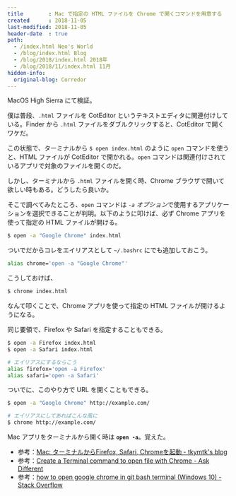 ```yaml
---
title        : Mac で指定の HTML ファイルを Chrome で開くコマンドを用意する
created      : 2018-11-05
last-modified: 2018-11-05
header-date  : true
path:
  - /index.html Neo's World
  - /blog/index.html Blog
  - /blog/2018/index.html 2018年
  - /blog/2018/11/index.html 11月
hidden-info:
  original-blog: Corredor
---
```


MacOS High Sierra にて検証。

僕は普段、`.html` ファイルを CotEditor というテキストエディタに関連付けしている。Finder から `.html` ファイルをダブルクリックすると、CotEditor で開くワケだ。

この状態で、ターミナルから `$ open index.html` のように `open` コマンドを使うと、HTML ファイルが CotEditor で開かれる。`open` コマンドは関連付けされているアプリで対象のファイルを開くのだ。

しかし、ターミナルから `.html` ファイルを開く時、Chrome ブラウザで開いて欲しい時もある。どうしたら良いか。

そこで調べてみたところ、`open` コマンドは *`-a` オプション*で使用するアプリケーションを選択できることが判明。以下のように叩けば、必ず Chrome アプリを使って指定の HTML ファイルが開ける。

```bash
$ open -a "Google Chrome" index.html
```

ついでだからコレをエイリアスとして `~/.bashrc` にでも追加しておこう。

```bash
alias chrome='open -a "Google Chrome"'
```

こうしておけば、

```bash
$ chrome index.html
```

なんて叩くことで、Chrome アプリを使って指定の HTML ファイルが開けるようになる。

同じ要領で、Firefox や Safari を指定することもできる。

```bash
$ open -a Firefox index.html
$ open -a Safari index.html

# エイリアスにするならこう
alias firefox='open -a Firefox'
alias safari='open -a Safari'
```

ついでに、このやり方で URL を開くこともできる。

```bash
$ open -a "Google Chrome" http://example.com/

# エイリアスにしてあればこんな風に
$ chrome http://example.com/
```

Mac アプリをターミナルから開く時は **`open -a`**。覚えた。

- 参考：[Mac: ターミナルからFirefox, Safari, Chromeを起動 - tkymtk's blog](http://tkymtk.hatenablog.com/entry/2013/11/07/115838)
- 参考：[Create a Terminal command to open file with Chrome - Ask Different](https://apple.stackexchange.com/questions/83630/create-a-terminal-command-to-open-file-with-chrome)
- 参考：[how to open google chrome in git bash terminal (Windows 10) - Stack Overflow](https://stackoverflow.com/questions/42522100/how-to-open-google-chrome-in-git-bash-terminal-windows-10)
